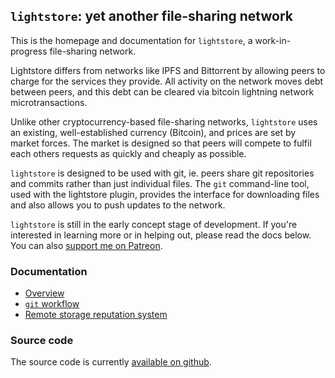 ## `lightstore`: yet another file-sharing network

This is the homepage and documentation for `lightstore`, a work-in-progress
file-sharing network.

Lightstore differs from networks like IPFS and Bittorrent by allowing peers to
charge for the services they provide. All activity on the network moves debt
between peers, and this debt can be cleared via bitcoin lightning network
microtransactions.

Unlike other cryptocurrency-based file-sharing networks, `lightstore` uses an
existing, well-established currency (Bitcoin), and prices are set by market
forces. The market is designed so that peers will compete to fulfil each others
requests as quickly and cheaply as possible.

`lightstore` is designed to be used with git, ie. peers share git repositories
and commits rather than just individual files. The `git` command-line tool,
used with the lightstore plugin, provides the interface for downloading files
and also allows you to push updates to the network.

`lightstore` is still in the early concept stage of development. If you're
interested in learning more or in helping out, please read the docs below. You
can also [support me on Patreon](https://patreon.com/canndrew).

### Documentation

  * [Overview](doc/overview.md)
  * [`git` workflow](doc/git-workflow.md)
  * [Remote storage reputation system](doc/remote-storage.md)

### Source code

The source code is currently [available on
github](https://github.com/canndrew/lightstore).

